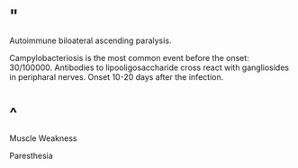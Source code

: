 # "

Autoimmune biloateral ascending paralysis.

Campylobacteriosis is the most common event before the onset: 30/100000.
Antibodies to lipooligosaccharide cross react with gangliosides in peripharal nerves.
Onset 10-20 days after the infection.

# ^

Muscle Weakness

Paresthesia
